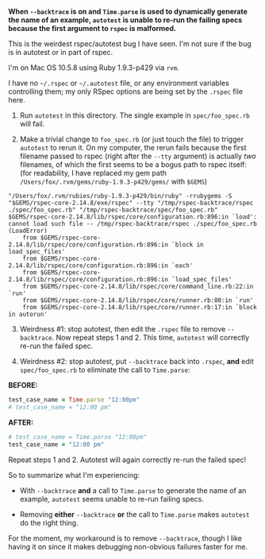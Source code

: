 **When `--backtrace` is on and `Time.parse` is used to dynamically
generate the name of an example, `autotest` is unable to re-run the
failing specs because the first argument to `rspec` is malformed.**

This is the weirdest rspec/autotest bug I have seen.  I'm not sure if
the bug is in autotest or in part of rspec.

I'm on Mac OS 10.5.8 using Ruby 1.9.3-p429 via `rvm`.

I have no `~/.rspec` or `~/.autotest` file, or any
environment variables controlling them;
my only RSpec options are being set by the `.rspec` file here.

1) Run `autotest` in this directory.  The single example in
  `spec/foo_spec.rb` will fail.

2) Make a trivial change to `foo_spec.rb` (or just touch the file) to
   trigger `autotest` to rerun it.  On my computer, the rerun fails because the
   first filename passed to rspec (right after the `--tty` argument) is actually *two* filenames, of which
   the first seems to be a bogus path to rspec itself: (for readability,
   I have replaced my gem path
   `/Users/fox/.rvm/gems/ruby-1.9.3-p429/gems/` with `$GEMS`)

```
"/Users/fox/.rvm/rubies/ruby-1.9.3-p429/bin/ruby" -rrubygems -S "$GEMS/rspec-core-2.14.8/exe/rspec" --tty "/tmp/rspec-backtrace/rspec ./spec/foo_spec.rb" "/tmp/rspec-backtrace/spec/foo_spec.rb"
$GEMS/rspec-core-2.14.8/lib/rspec/core/configuration.rb:896:in `load': cannot load such file -- /tmp/rspec-backtrace/rspec ./spec/foo_spec.rb (LoadError)
	from $GEMS/rspec-core-2.14.8/lib/rspec/core/configuration.rb:896:in `block in load_spec_files'
	from $GEMS/rspec-core-2.14.8/lib/rspec/core/configuration.rb:896:in `each'
	from $GEMS/rspec-core-2.14.8/lib/rspec/core/configuration.rb:896:in `load_spec_files'
	from $GEMS/rspec-core-2.14.8/lib/rspec/core/command_line.rb:22:in `run'
	from $GEMS/rspec-core-2.14.8/lib/rspec/core/runner.rb:80:in `run'
	from $GEMS/rspec-core-2.14.8/lib/rspec/core/runner.rb:17:in `block in autorun'
```

3) Weirdness #1: stop autotest, then edit the `.rspec` file to remove
   `--backtrace`.  Now repeat steps 1 and 2.  This
   time, `autotest` will correctly re-run the failed spec.

4) Weirdness #2: stop autotest, put `--backtrace` back into `.rspec`, **and**
   edit `spec/foo_spec.rb` to eliminate the call to `Time.parse`:

**BEFORE:**

```ruby
test_case_name = Time.parse "12:00pm"
# test_case_name = "12:00 pm"
```

**AFTER:**

```ruby
# test_case_name = Time.parse "12:00pm"
test_case_name = "12:00 pm"
```

Repeat steps 1 and 2.  Autotest will again correctly re-run the
failed spec!

So to summarize what I'm experiencing:

* With `--backtrace` **and** a call to `Time.parse` to generate the name of
   an example, `autotest` seems unable to re-run failing specs.

* Removing **either** `--backtrace` **or** the call to `Time.parse`
   makes `autotest` do the right thing.

For the moment, my workaround is to remove `--backtrace`, though I like
having it on since it makes debugging non-obvious failures faster for
me.
